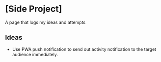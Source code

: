 # [Side Project]

A page that logs my ideas and attempts 

## Ideas

* Use PWA push notification to send out activity notification to the target audience immediately.


